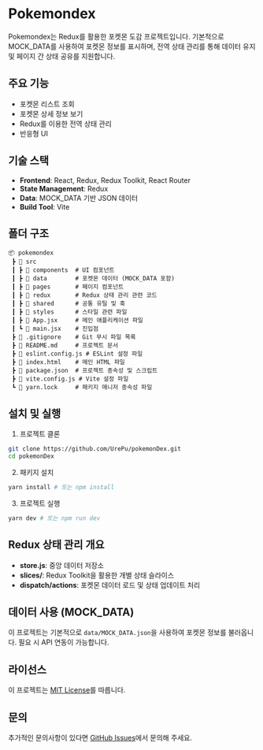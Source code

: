 # Pokemondex

Pokemondex는 Redux를 활용한 포켓몬 도감 프로젝트입니다. 기본적으로 MOCK_DATA를 사용하여 포켓몬 정보를 표시하며, 전역 상태 관리를 통해 데이터 유지 및 페이지 간 상태 공유를 지원합니다.

## 주요 기능

- 포켓몬 리스트 조회
- 포켓몬 상세 정보 보기
- Redux를 이용한 전역 상태 관리
- 반응형 UI

## 기술 스택

- **Frontend**: React, Redux, Redux Toolkit, React Router
- **State Management**: Redux
- **Data**: MOCK_DATA 기반 JSON 데이터
- **Build Tool**: Vite

## 폴더 구조

```
📦 pokemondex
 ┣ 📂 src
 ┃ ┣ 📂 components  # UI 컴포넌트
 ┃ ┣ 📂 data        # 포켓몬 데이터 (MOCK_DATA 포함)
 ┃ ┣ 📂 pages       # 페이지 컴포넌트
 ┃ ┣ 📂 redux       # Redux 상태 관리 관련 코드
 ┃ ┣ 📂 shared      # 공통 유틸 및 훅
 ┃ ┣ 📂 styles      # 스타일 관련 파일
 ┃ ┣ 📜 App.jsx     # 메인 애플리케이션 파일
 ┃ ┗ 📜 main.jsx    # 진입점
 ┣ 📜 .gitignore    # Git 무시 파일 목록
 ┣ 📜 README.md     # 프로젝트 문서
 ┣ 📜 eslint.config.js # ESLint 설정 파일
 ┣ 📜 index.html    # 메인 HTML 파일
 ┣ 📜 package.json  # 프로젝트 종속성 및 스크립트
 ┣ 📜 vite.config.js # Vite 설정 파일
 ┗ 📜 yarn.lock     # 패키지 매니저 종속성 파일
```

## 설치 및 실행

1. 프로젝트 클론

```sh
git clone https://github.com/UrePu/pokemonDex.git
cd pokemonDex
```

2. 패키지 설치

```sh
yarn install # 또는 npm install
```

3. 프로젝트 실행

```sh
yarn dev # 또는 npm run dev
```

## Redux 상태 관리 개요

- **store.js**: 중앙 데이터 저장소
- **slices/**: Redux Toolkit을 활용한 개별 상태 슬라이스
- **dispatch/actions**: 포켓몬 데이터 로드 및 상태 업데이트 처리

## 데이터 사용 (MOCK_DATA)

이 프로젝트는 기본적으로 `data/MOCK_DATA.json`을 사용하여 포켓몬 정보를 불러옵니다. 필요 시 API 연동이 가능합니다.

## 라이선스

이 프로젝트는 [MIT License](./LICENSE)를 따릅니다.

## 문의

추가적인 문의사항이 있다면 [GitHub Issues](https://github.com/UrePu/pokemonDex/issues)에서 문의해 주세요.
